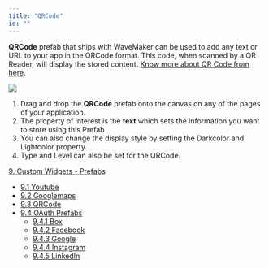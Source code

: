```yaml
---
title: "QRCode"
id: ""
---
```


**QRCode** prefab that ships with WaveMaker can be used to add any text or URL to your app in the QRCode format. This code, when scanned by a QR Reader, will display the stored content. [Know more about QR Code from here](http://www.qrcode.com/en/).

[![](../assets/QRCode_Prefab.png)](../assets/QRCode_Prefab.png)

1. Drag and drop the **QRCode** prefab onto the canvas on any of the pages of your application.
2. The property of interest is the **text** which sets the information you want to store using this Prefab
3. You can also change the display style by setting the Darkcolor and Lightcolor property.
4. Type and Level can also be set for the QRCode.

[9\. Custom Widgets - Prefabs](/learn/app-development/widgets/widget-library/#prefabs)

- [9.1 Youtube](/learn/app-development/widgets/prefab/youtube/)
- [9.2 Googlemaps](/learn/app-development/widgets/prefab/googlemaps/)
- [9.3 QRCode](/learn/app-development/widgets/prefab/qrcode/)
- [9.4 OAuth Prefabs](/learn/app-development/widgets/prefab/oauth-prefabs/)
    - [9.4.1 Box](/learn/app-development/widgets/prefab/oauth-prefabs/box/)
    - [9.4.2 Facebook](/learn/app-development/widgets/prefab/oauth-prefabs/facebook/)
    - [9.4.3 Google](/learn/app-development/widgets/prefab/oauth-prefabs/google/)
    - [9.4.4 Instagram](learn/app-development/widgets/prefab/oauth-prefabs/instagram/)
    - [9.4.5 LinkedIn](/learn/app-development/widgets/prefab/oauth-prefabs/linkedin/)

